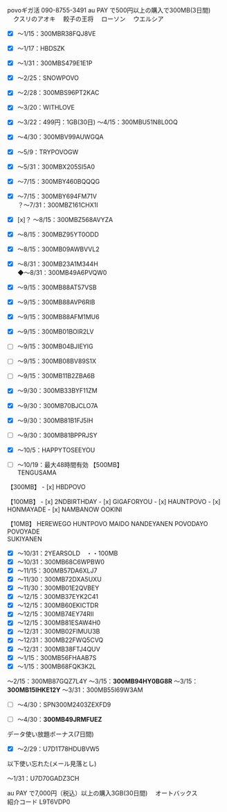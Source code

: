 povoギガ活 090-8755-3491 au PAY で500円以上の購入で300MB(3日間)  
　クスリのアオキ 　餃子の王将 　ローソン 　ウエルシア  

- [x] ～1/15：300MBR38FQJ8VE
- [x] ～1/17：HBDSZK
- [x] ～1/31：300MBS479E1E1P
- [x] 〜2/25：SNOWPOVO
- [x] ～2/28：300MBS96PT2KAC
- [x] ～3/20：WITHLOVE
- [x] ～3/22：499円：1GB(30日) ～4/15：300MBU51N8L0OQ
- [x] ～4/30：300MBV99AUWGQA
- [x] ～5/9：TRYPOVOGW
- [x] ～5/31：300MBX205SI5A0
- [x] ～7/15：300MBY460BQQQG
- [x] ～7/15：300MBY694FM71V  
    ？～7/31：300MBZ161CHX1I  
    
- [x] [x]？ ～8/15：300MBZ568AVYZA
- [x] ～8/15：300MBZ95YT0ODD
- [x] ～8/15：300MB09AWBVVL2
- [x] ～8/31：300MB23A1M344H  
    ◆～8/31：300MB49A6PVQW0  
    
- [x] ～9/15：300MB88AT57VSB
- [x] ～9/15：300MB88AVP6RIB
- [x] ～9/15：300MB88AFM1MU6
- [x] ～9/15：300MB01BOIR2LV
- [ ] ～9/15：300MB04BJIEYIG
- [ ] ～9/15：300MB08BV89S1X
- [ ] ～9/15：300MB11B2ZBA6B
- [x] ～9/30：300MB33BYF11ZM
- [x] ～9/30：300MB70BJCLO7A
- [x] ～9/30：300MB81B1FJ5IH
- [ ] ～9/30：300MB81BPPRJSY
- [x] ～10/5：HAPPYTOSEEYOU
- [ ] ～10/19：最大48時間有効 【500MB】  
    TENGUSAMA  
    

【300MB】 - [x] HBDPOVO

【100MB】 - [x] 2NDBIRTHDAY - [x] GIGAFORYOU - [x] HAUNTPOVO - [x]  
HONMAYADE - [x] NAMBANOW OOKINI  

【10MB】 HEREWEGO HUNTPOVO MAIDO NANDEYANEN POVODAYO POVOYADE  
SUKIYANEN  

- [x] ～10/31：2YEARSOLD　・・100MB
- [x] ～10/31：300MB68C6WPBW0
- [x] ～11/15：300MB57DA6XLJ7
- [x] ～11/30：300MB72DXA5UXU
- [x] ～11/30：300MB01E2QVBEY
- [x] ～12/15：300MB37EYK2C41
- [x] ～12/15：300MB60EKICTDR
- [x] ～12/15：300MB74EY74RII
- [x] ～12/15：300MB81ESAW4H0
- [x] ～12/31：300MB02FIMUU3B
- [x] ～12/31：300MB22FWQ5CVQ
- [x] ～12/31：300MB38FTJ4QUV
- [x] ～1/15：300MB56FHAAB7S
- [x] ～1/15：300MB68FQK3K2L

～2/15：300MB87GQZ7L4Y
～3/15：**300MB94HY0BG8R**
～3/15：**300MB15IHKE12Y**
～3/31：300MB55I69W3AM

- [ ] 〜4/30：SPN300M2403ZEXFD9
- [ ] 〜4/30：**300MB49JRMFUEZ**

  

データ使い放題ボーナス(7日間)

- [x] ～2/29：U7D1T78HDUBVW5

以下使い忘れた(メール見落とし)

～1/31：U7D70GADZ3CH

  

  

  

au PAY で7,000円（税込）以上の購入3GB(30日間) 　オートバックス 　  
紹介コード L9T6VDP0